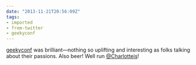 ```yaml
---
date: "2013-11-21T20:56:09Z"
tags:
- imported
- from-twitter
- geekyconf
---
```

[geekyconf](/tags/geekyconf) was brilliant—nothing so uplifting and interesting as folks talking about their passions. Also beer\! Well run [@Charlotteis](/twitter/#/Charlotteis)\!
